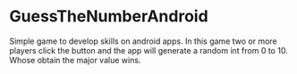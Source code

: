 # GuessTheNumberAndroid
Simple game to develop skills on android apps. In this game two or more players click the button and the app will generate a random int from 0 to 10. Whose obtain the major value wins.
